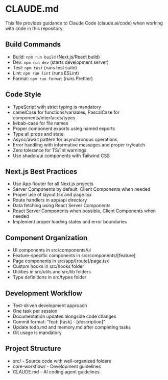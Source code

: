 # CLAUDE.md

This file provides guidance to Claude Code (claude.ai/code) when working with code in this repository.

## Build Commands
- Build: `npm run build` (Next.js/React build)
- Dev: `npm run dev` (starts development server)
- Test: `npm test` (runs test suite)
- Lint: `npm run lint` (runs ESLint)
- Format: `npm run format` (runs Prettier)

## Code Style
- TypeScript with strict typing is mandatory
- camelCase for functions/variables, PascalCase for components/interfaces/types
- kebab-case for file names
- Proper component exports using named exports
- Type all props and state
- Async/await pattern for asynchronous operations
- Error handling with informative messages and proper try/catch
- Zero tolerance for TS/lint warnings
- Use shadcn/ui components with Tailwind CSS

## Next.js Best Practices
- Use App Router for all Next.js projects
- Server Components by default, Client Components when needed
- Proper use of layout.tsx and page.tsx
- Route handlers in app/api directory
- Data fetching using React Server Components
- React Server Components when possible, Client Components when needed
- Implement proper loading states and error boundaries

## Component Organization
- UI components in src/components/ui
- Feature-specific components in src/components/[feature]
- Page components in src/app/[route]/page.tsx
- Custom hooks in src/hooks folder
- Utilities in src/utils and src/lib folders
- Type definitions in src/types folder

## Development Workflow
- Test-driven development approach
- One task per session
- Documentation updates alongside code changes
- Commit format: "feat: [task] - [description]"
- Update todo.md and memory.md after completing tasks
- Git usage is mandatory

## Project Structure
- src/ - Source code with well-organized folders
- core-workflow/ - Development guidelines
- CLAUDE.md - AI coding agent guidelines